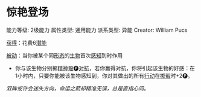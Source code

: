 # 惊艳登场

能力等级: 2级能力
属性类型: 通用能力
派系类型: 异能
Creator: William Pucs

<aside>

[获得](https://www.notion.so/1b3d619a067b8027ba38e2c1caf9d84b?pvs=21)：花费6[潜能](https://www.notion.so/1b3d619a067b80c2bdb4c721adc30021?pvs=21)

</aside>

<aside>

[被动](https://www.notion.so/1b3d619a067b8041a000ebc294fff708?pvs=21)：当你被某个同[形态](https://www.notion.so/1b3d619a067b800ea0fadde7abc3ff91?pvs=21)的[生物](https://www.notion.so/1b3d619a067b80d0bbe1d113bf20ff1f?pvs=21)首次[感知](https://www.notion.so/1b5d619a067b807db5b1c3d177476720?pvs=21)到时作用

- 你与该生物分别掷[精神骰](https://www.notion.so/1b3d619a067b80a8a9ffef3e0057db9d?pvs=21)🅟[对抗](https://www.notion.so/1b3d619a067b80aa97d4c2a5907023af?pvs=21)，若你赢得对抗，你将引起该生物的好感：在1小时内，只要你能被该生物感知到，你对其做出的所有[行动](https://www.notion.so/1b5d619a067b80358481f4e8946e320c?pvs=21)在[掷骰](https://www.notion.so/1b3d619a067b80f89c53e38483e535c4?pvs=21)时+2🅟。
</aside>

*双眸或许会迷失方向，命运之箭却精准无误，总是直指心间。*